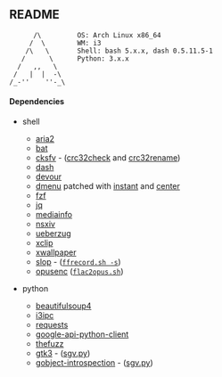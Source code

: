 ## README
```
      /\         OS: Arch Linux x86_64
     /  \        WM: i3
    /\   \       Shell: bash 5.x.x, dash 0.5.11.5-1
   /      \      Python: 3.x.x
  /   ,,   \     
 /   |  |  -\    
/_-''    ''-_\   
```

#### Dependencies
- shell 
  - [aria2](https://aria2.github.io/)
  - [bat](https://github.com/sharkdp/bat)
  - [cksfv](http://zakalwe.fi/~shd/foss/cksfv) - ([crc32check](https://github.com/b1337xyz/scripts/blob/main/shell/functions.sh#L184) and [crc32rename](https://github.com/b1337xyz/scripts/blob/main/shell/functions.sh#L207))
  - [dash](http://gondor.apana.org.au/~herbert/dash/)
  - [devour](https://github.com/salman-abedin/devour)
  - [dmenu](https://tools.suckless.org/dmenu/) patched with [instant](https://tools.suckless.org/dmenu/patches/instant/) and [center](https://tools.suckless.org/dmenu/patches/center/)
  - [fzf](https://github.com/junegunn/fzf)
  - [jq](https://github.com/stedolan/jq)
  - [mediainfo](https://mediaarea.net/)
  - [nsxiv](https://github.com/nsxiv/nsxiv)
  - [ueberzug](https://github.com/b1337xyz/ueberzug)
  - [xclip](https://github.com/astrand/xclip)
  - [xwallpaper](https://github.com/stoeckmann/xwallpaper)
  - [slop](https://github.com/naelstrof/slop) - ([`ffrecord.sh -s`](https://github.com/b1337xyz/scripts/blob/main/shell/ffmpeg/ffrecord.sh#L23))
  - [opusenc](https://wiki.xiph.org/Opus-tools) ([`flac2opus.sh`](https://github.com/b1337xyz/scripts/blob/main/shell/ffmpeg/flac2opus.sh))

- python  
  - [beautifulsoup4](https://www.crummy.com/software/BeautifulSoup/)
  - [i3ipc](https://github.com/altdesktop/i3ipc-python)
  - [requests](https://requests.readthedocs.io/en/latest/)
  - [google-api-python-client](https://github.com/googleapis/google-api-python-client)
  - [thefuzz](https://github.com/seatgeek/thefuzz)
  - [gtk3](https://www.gtk.org/) - ([sgv.py](https://github.com/b1337xyz/scripts/blob/main/python/sgv.py))
  - [gobject-introspection](https://wiki.gnome.org/Projects/GObjectIntrospection) - ([sgv.py](https://github.com/b1337xyz/scripts/blob/main/python/sgv.py))

